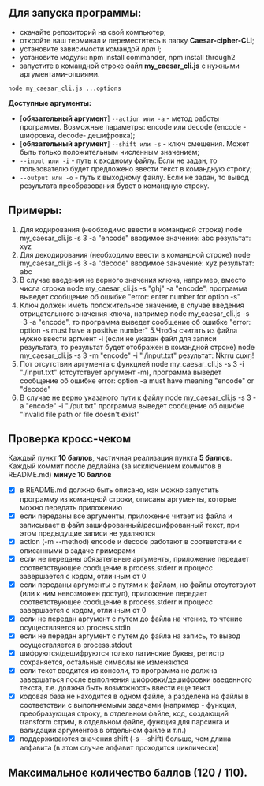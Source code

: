 ## Для запуска программы:
- скачайте репозиторий на свой компьютер;
- откройте ваш терминал и переместитесь в папку **Caesar-cipher-CLI**;
- установите зависимости командой *npm i*;
- установите модули: npm install commander, npm install through2
- запустите в командной строке файл **my_caesar_cli.js** c нужными аргументами-опциями.  

```
node my_caesar_cli.js ...options 
```  
**Доступные аргументы:**
- [**обязательный аргумент**] ```--action или -a``` - метод работы программы. Возможные параметры: encode или decode (encode - шифровка, decode- дешифровка);
- [**обязательный аргумент**] ```--shift или -s``` - ключ смещения. Может быть только положительным численным значением;
- ```--input или -i``` - путь к входному файлу. Если не задан, то пользователю будет предложено ввести текст в командную строку;
- ```--output или -o``` - путь к выходному файлу. Если не задан, то вывод результата преобразования будет в командную строку. 

## Примеры:
1. Для кодирования (необходимо ввести в командной строке)
node my_caesar_cli.js -s 3 -a "encode"
вводимое значение: abc
результат: xyz
2. Для декодирования (необходимо ввести в командной строке)
node my_caesar_cli.js -s 3 -a "decode"
вводимое заначение: xyz
результат: abc
3. В случае введения не верного значения ключа, например, вместо числа строка
node my_caesar_cli.js -s "ghj" -a "encode",
программа выведет сообщение об ошибке "error: enter number for option -s" 
4. Ключ должен иметь положительное значение, в случае введения отрицательного значения  ключа, например
node my_caesar_cli.js -s -3 -a "encode", то программа выведет сообщение об ошибке "error: option -s must have a positive number"
5.Чтобы считать из файла нужно ввести аргмент -i (если не указан файл для записи результата, то результат будет отображен в командной строке)
node my_caesar_cli.js -s 3 -m "encode" -i "./input.txt"
результат: Nkrru cuxrj!
6. Пот отсутствии аргумента с функцией 
node my_caesar_cli.js -s 3 -i "./input.txt" (отсутствует аргумент -m), программа выведет сообщение об ошибке
error: option -a must have meaning "encode" or "decode"
7. В случае не верно указаного пути к файлу
node my_caesar_cli.js -s 3 -a "encode" -i "./put.txt"
программа выведет сообщение об ошибке
"Invalid file path or file doesn't exist"

## Проверка кросс-чеком  
Каждый пункт **10 баллов**, частичная реализация пункта **5 баллов**.  
Каждый коммит после дедлайна (за исключением коммитов в README.md) **минус 10 баллов**  

- [x] в README.md должно быть описано, как можно запустить программу из командной строки, описаны аргументы, которые можно передать приложению  
- [x] если переданы все аргументы, приложение читает из файла и записывает в файл зашифрованный/расшифрованный текст, при этом предыдущие записи не удаляются  
- [x] action (-m --method) encode и decode работают в соответствии с описанными в задаче примерами
- [x] если не переданы обязательные аргументы, приложение передает соответствующее сообщение в process.stderr и прoцесс завершается с кодом, отличным от 0 
- [x] если переданы аргументы с путями к файлам, но файлы отсутствуют (или к ним невозможен доступ), приложение передает соответствующее сообщение в process.stderr и прoцесс завершается с кодом, отличным от 0  
- [x] если не передан аргумент с путем до файла на чтение, то чтение осуществляется из process.stdin  
- [x] если не передан аргумент с путем до файла на запись, то вывод осуществляется в process.stdout 
- [x] шифруются/дешифруются только латинские буквы, регистр сохраняется, остальные символы не изменяются  
- [x] если текст вводится из консоли, то программа не должна завершаться после выполнения шифровки/дешифровки введенного текста, т.е. должна быть возможность ввести еще текст  
- [x] кодовая база не находится в одном файле, а разделена на файлы в соответствии с выполняемыми задачами (например - функция, преобразующая строку, в отдельном файле, код, создающий transform стрим, в отдельном файле, функция для парсинга и валидации аргументов в отдельном файле и т.п.)
- [x] поддерживаются значения shift (-s --shift) больше, чем длина алфавита (в этом случае алфавит проходится циклически)

## Максимальное количество баллов (120 / 110).  
